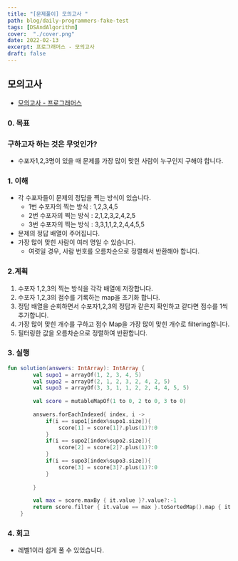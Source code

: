 ```yaml
---
title: "[문제풀이] 모의고사 "
path: blog/daily-programmers-fake-test
tags: [DSAndAlgorithm]
cover:  "./cover.png"
date: 2022-02-13
excerpt: 프로그래머스 - 모의고사 
draft: false
---
```



## 모의고사 
* [모의고사 - 프로그래머스](https://programmers.co.kr/learn/courses/30/lessons/42840)

### 0. 목표 
### 구하고자 하는 것은 무엇인가?

- 수포자1,2,3명이 있을 때 문제를 가장 많이 맞힌 사람이 누구인지 구해야 합니다.

### 1. 이해

- 각 수포자들이 문제의 정답을 찍는 방식이 있습니다.
    - 1번 수포자의 찍는 방식 : 1,2,3,4,5
    - 2번 수포자의 찍는 방식 : 2,1,2,3,2,4,2,5
    - 3번 수포자의 찍는 방식 : 3,3,1,1,2,2,4,4,5,5
- 문제의 정답 배열이 주어집니다.
- 가장 많이 맞힌 사람이 여러 명일 수 있습니다.
    - 여럿일 경우, 사람 번호를 오름차순으로 정렬해서 반환해야 합니다.

### 2.계획

1. 수포자 1,2,3의 찍는 방식을 각각 배열에 저장합니다.
2. 수포자 1,2,3의 점수를 기록하는 map을 초기화 합니다.
3. 정답 배열을 순회하면서 수포자1,2,3의 정답과 같은지 확인하고 같다면 점수를 1씩 추가합니다.
4. 가장 많이 맞힌 개수를 구하고 점수 Map을 가장 많이 맞힌 개수로 filtering합니다.
5. 필터링한 값을 오름차순으로 정렬하여 반환합니다.

### 3. 실행

```kotlin
fun solution(answers: IntArray): IntArray {
        val supo1 = arrayOf(1, 2, 3, 4, 5)
        val supo2 = arrayOf(2, 1, 2, 3, 2, 4, 2, 5)
        val supo3 = arrayOf(3, 3, 1, 1, 2, 2, 4, 4, 5, 5)
        
        val score = mutableMapOf(1 to 0, 2 to 0, 3 to 0)
        
        answers.forEachIndexed{ index, i -> 
            if(i == supo1[index%supo1.size]){
                score[1] = score[1]?.plus(1)?:0
            }
            if(i == supo2[index%supo2.size]){
                score[2] = score[2]?.plus(1)?:0
            }
            if(i == supo3[index%supo3.size]){
                score[3] = score[3]?.plus(1)?:0
            }
           
        }
        
        val max = score.maxBy { it.value }?.value?:-1
        return score.filter { it.value == max }.toSortedMap().map { it.key }.toIntArray()
    }
```

### 4. 회고

- 레벨1이라 쉽게 풀 수 있었습니다.